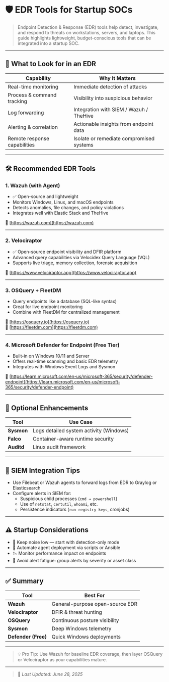 # 🛡️ EDR Tools for Startup SOCs

> Endpoint Detection & Response (EDR) tools help detect, investigate, and respond to threats on workstations, servers, and laptops. This guide highlights lightweight, budget-conscious tools that can be integrated into a startup SOC.

---

## 🎯 What to Look for in an EDR

| Capability                     | Why It Matters                        |
|-------------------------------|----------------------------------------|
| Real-time monitoring          | Immediate detection of attacks         |
| Process & command tracking    | Visibility into suspicious behavior    |
| Log forwarding                | Integration with SIEM / Wazuh / TheHive |
| Alerting & correlation        | Actionable insights from endpoint data |
| Remote response capabilities  | Isolate or remediate compromised systems |

---

## 🛠️ Recommended EDR Tools

### 1. **Wazuh (with Agent)**
- ✅ Open-source and lightweight
- Monitors Windows, Linux, and macOS endpoints
- Detects anomalies, file changes, and policy violations
- Integrates well with Elastic Stack and TheHive

🔗 [https://wazuh.com](https://wazuh.com)

---

### 2. **Velociraptor**
- ✅ Open-source endpoint visibility and DFIR platform
- Advanced query capabilities via Velocidex Query Language (VQL)
- Supports live triage, memory collection, forensic acquisition

🔗 [https://www.velociraptor.app](https://www.velociraptor.app)

---

### 3. **OSQuery + FleetDM**
- Query endpoints like a database (SQL-like syntax)
- Great for live endpoint monitoring
- Combine with FleetDM for centralized management

🔗 [https://osquery.io](https://osquery.io)  
🔗 [https://fleetdm.com](https://fleetdm.com)

---

### 4. **Microsoft Defender for Endpoint (Free Tier)**
- Built-in on Windows 10/11 and Server
- Offers real-time scanning and basic EDR telemetry
- Integrates with Windows Event Logs and Sysmon

🔗 [https://learn.microsoft.com/en-us/microsoft-365/security/defender-endpoint](https://learn.microsoft.com/en-us/microsoft-365/security/defender-endpoint)

---

## 🧪 Optional Enhancements

| Tool              | Use Case                         |
|-------------------|----------------------------------|
| **Sysmon**        | Logs detailed system activity (Windows) |
| **Falco**         | Container-aware runtime security |
| **Auditd**        | Linux audit framework             |

---

## 🔗 SIEM Integration Tips

- Use Filebeat or Wazuh agents to forward logs from EDR to Graylog or Elasticsearch  
- Configure alerts in SIEM for:
  - Suspicious child processes (`cmd → powershell`)
  - Use of `netstat`, `certutil`, `whoami`, etc.
  - Persistence indicators (`run registry keys`, cronjobs)

---

## ⚠️ Startup Considerations

- 🧵 Keep noise low — start with detection-only mode  
- 🔄 Automate agent deployment via scripts or Ansible  
- 📉 Monitor performance impact on endpoints  
- 🚨 Avoid alert fatigue: group alerts by severity or asset class

---

## ✅ Summary

| Tool          | Best For                          |
|---------------|------------------------------------|
| **Wazuh**     | General-purpose open-source EDR    |
| **Velociraptor** | DFIR & threat hunting           |
| **OSQuery**   | Continuous posture visibility      |
| **Sysmon**    | Deep Windows telemetry             |
| **Defender (Free)** | Quick Windows deployments    |

---

> 💡 Pro Tip: Use Wazuh for baseline EDR coverage, then layer OSQuery or Velociraptor as your capabilities mature.

---

> 🔄 _Last Updated: June 28, 2025_
